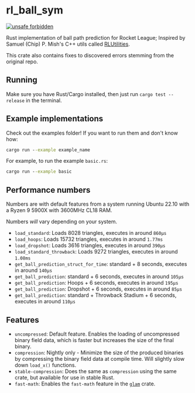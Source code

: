 # rl_ball_sym

[![unsafe forbidden](https://img.shields.io/badge/unsafe-forbidden-success.svg)](https://github.com/rust-secure-code/safety-dance/)

Rust implementation of ball path prediction for Rocket League; Inspired by Samuel (Chip) P. Mish's C++ utils called [RLUtilities](https://github.com/samuelpmish/RLUtilities).

This crate also contains fixes to discovered errors stemming from the original repo.

## Running

Make sure you have Rust/Cargo installed, then just run `cargo test --release` in the terminal.

## Example implementations

Check out the examples folder! If you want to run them and don't know how:

```bat
cargo run --example example_name
```

For example, to run the example `basic.rs`:

```bat
cargo run --example basic
```

## Performance numbers

Numbers are with default features from a system running Ubuntu 22.10 with a Ryzen 9 5900X with 3600MHz CL18 RAM.

Numbers _will_ vary depending on your system.

+ `load_standard`: Loads 8028 triangles, executes in around `860µs`
+ `load_hoops`: Loads 15732 triangles, executes in around `1.77ms`
+ `load_dropshot`: Loads 3616 triangles, executes in around `390µs`
+ `load_standard_throwback`: Loads 9272 triangles, executes in around `1.08ms`
+ `get_ball_prediction_struct_for_time`: standard + 8 seconds, executes in around `140µs`
+ `get_ball_prediction`: standard + 6 seconds, executes in around `105µs`
+ `get_ball_prediction`: Hoops + 6 seconds, executes in around `195µs`
+ `get_ball_prediction`: Dropshot + 6 seconds, executes in around `85µs`
+ `get_ball_prediction`: standard + Throwback Stadium + 6 seconds, executes in around `110µs`

## Features

 - `uncompressed`: Default feature. Enables the loading of uncompressed binary field data, which is faster but increases the size of the final binary.
 - `compression`: Nightly only - Minimize the size of the produced binaries by compressing the binary field data at compile time. Will slightly slow down `load_x()` functions. 
 - `stable-compression`: Does the same as `compression` using the same crate, but available for use in stable Rust.
 - `fast-math`: Enables the `fast-math` feature in the [`glam`](https://crates.io/crates/glam) crate.
